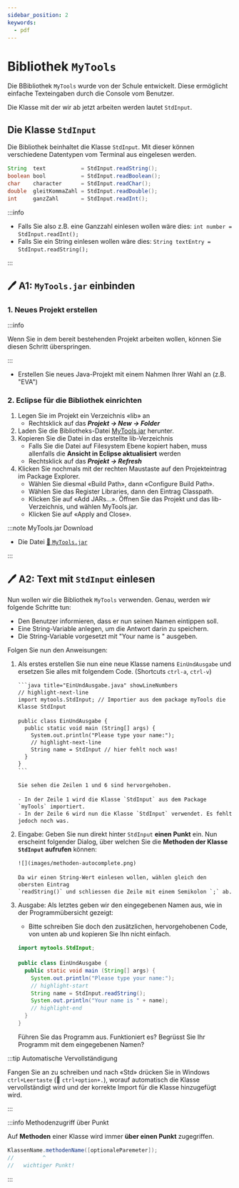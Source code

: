 ```yaml
---
sidebar_position: 2
keywords:
  - pdf
---
```


# Bibliothek `MyTools`

Die BBibliothek `MyTools` wurde von der Schule entwickelt. Diese ermöglicht
einfache Texteingaben durch die Console vom Benutzer.

Die Klasse mit der wir ab jetzt arbeiten werden lautet `StdInput`.

## Die Klasse `StdInput`

Die Bibliothek beinhaltet die Klasse `StdInput`. Mit dieser können verschiedene
Datentypen vom Terminal aus eingelesen werden.


```java title="Datentypen einlesen"
String  text           = StdInput.readString();
boolean bool           = StdInput.readBoolean();
char    character      = StdInput.readChar();
double  gleitKommaZahl = StdInput.readDouble();
int     ganzZahl       = StdInput.readInt();
```

:::info

- Falls Sie also z.B. eine Ganzzahl einlesen wollen wäre dies:
  `int number = StdInput.readInt();`
- Falls Sie ein String einlesen wollen wäre dies:
  `String textEntry = StdInput.readString();`

:::

## :pen: A1: `MyTools.jar` einbinden

### 1. Neues Projekt erstellen

:::info

Wenn Sie in dem bereit bestehenden Projekt arbeiten wollen, können Sie diesen
Schritt überspringen.

:::

- Erstellen Sie neues Java-Projekt mit einem Nahmen Ihrer Wahl an (z.B. "EVA")

### 2. Eclipse für die Bibliothek einrichten

1. Legen Sie im Projekt ein Verzeichnis «lib» an
   - Rechtsklick auf das **_Projekt -> New -> Folder_**
2. Laden Sie die Bibliotheks-Datei
   [MyTools.jar](../../../static/files/MyTools.jar) herunter.
3. Kopieren Sie die Datei in das erstellte lib-Verzeichnis
   - Falls Sie die Datei auf Filesystem Ebene kopiert haben, muss allenfalls die
     **Ansicht in Eclipse aktualisiert** werden
   - Rechtsklick auf das **_Projekt -> Refresh_**
4. Klicken Sie nochmals mit der rechten Maustaste auf den Projekteintrag im
   Package Explorer.
   - Wählen Sie diesmal «Build Path», dann «Configure Build Path».
   - Wählen Sie das Register Libraries, dann den Eintrag Classpath.
   - Klicken Sie auf «Add JARs...». Öffnen Sie das Projekt und das
     lib-Verzeichnis, und wählen MyTools.jar.
   - Klicken Sie auf «Apply and Close».

:::note MyTools.jar Download

- Die Datei [:paperclip: `MyTools.jar`](../../../static/files/MyTools.jar)

:::

## :pen: A2: Text mit `StdInput` einlesen

Nun wollen wir die Bibliothek `MyTools` verwenden. Genau, werden wir folgende
Schritte tun:

- Den Benutzer informieren, dass er nun seinen Namen eintippen soll.
- Eine String-Variable anlegen, um die Antwort darin zu speichern.
- Die String-Variable vorgesetzt mit "Your name is " ausgeben.

Folgen Sie nun den Anweisungen:

1.  Als erstes erstellen Sie nun eine neue Klasse namens `EinUndAusgabe` und
    ersetzen Sie alles mit folgendem Code. (Shortcuts `ctrl-a`, `ctrl-v`)

        ```java title="EinUndAusgabe.java" showLineNumbers
        // highlight-next-line
        import mytools.StdInput; // Importier aus dem package myTools die Klasse StdInput

        public class EinUndAusgabe {
          public static void main (String[] args) {
            System.out.println("Please type your name:");
            // highlight-next-line
            String name = StdInput // hier fehlt noch was!
          }
        }
        ```

        Sie sehen die Zeilen 1 und 6 sind hervorgehoben.

        - In der Zeile 1 wird die Klasse `StdInput` aus dem Package `myTools` importiert.
        - In der Zeile 6 wird nun die Klasse `StdInput` verwendet. Es fehlt jedoch noch was.

2.  Eingabe: Geben Sie nun direkt hinter `StdInput` **einen Punkt** ein. Nun
    erscheint folgender Dialog, über welchen Sie die **Methoden der Klasse
    `StdInput` aufrufen** können:

        ![](images/methoden-autocomplete.png)

        Da wir einen String-Wert einlesen wollen, wählen gleich den obersten Eintrag
        `readString()` und schliessen die Zeile mit einem Semikolon `;` ab.

3.  Ausgabe: Als letztes geben wir den eingegebenen Namen aus, wie in der
    Programmübersicht gezeigt:

    - Bitte schreiben Sie doch den zusätzlichen, hervorgehobenen Code, von unten
      ab und kopieren Sie Ihn nicht einfach.

    ```java title="EinUndAusgabe.java"
    import mytools.StdInput;

    public class EinUndAusgabe {
      public static void main (String[] args) {
        System.out.println("Please type your name:");
        // highlight-start
        String name = StdInput.readString();
        System.out.println("Your name is " + name);
        // highlight-end
      }
    }
    ```

    Führen Sie das Programm aus. Funktioniert es? Begrüsst Sie Ihr Programm mit
    dem eingegebenen Namen?

:::tip Automatische Vervollständigung

Fangen Sie an zu schreiben und nach «Std» drücken Sie in Windows
`ctrl+Leertaste` (:apple: `ctrl+option+.`), worauf automatisch die Klasse
vervollständigt wird und der korrekte Import für die Klasse hinzugefügt wird.

:::

:::info Methodenzugriff über Punkt

Auf **Methoden** einer Klasse wird immer **über einen Punkt** zugegriffen.

```java
KlassenName.methodenName([optionaleParemeter]);
//         ^
//   wichtiger Punkt!
```

:::
